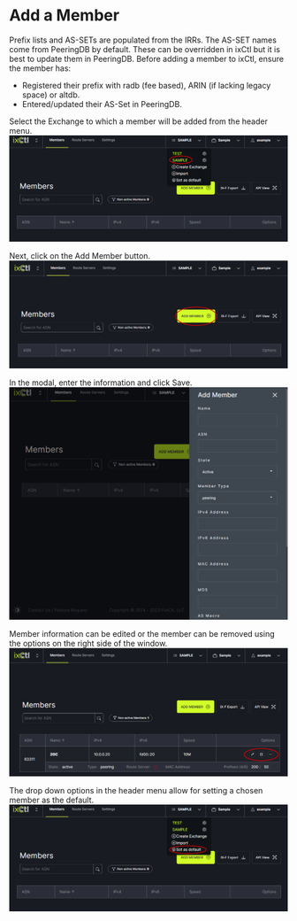 # Add a Member

Prefix lists and AS-SETs are populated from the IRRs. The AS-SET names come from PeeringDB by default. These can be overridden in ixCtl but it is best to update them in PeeringDB. 
Before adding a member to ixCtl, ensure the member has:
- Registered their prefix with radb (fee based), ARIN (if lacking legacy space) or altdb.
- Entered/updated their AS-Set in PeeringDB.

Select the Exchange to which a member will be added from the header menu.  
   ![](img/addmember.png)
   
Next, click on the Add Member button.
   ![](img/addmembutton.png)

In the modal, enter the information and click Save.
   ![](img/addmemmodal.png)

Member information can be edited or the member can be removed using the options on the right side of the window.
   ![](img/memberedit.png)
   
The drop down options in the header menu allow for setting a chosen member as the default.  
   ![](img/default.png)
